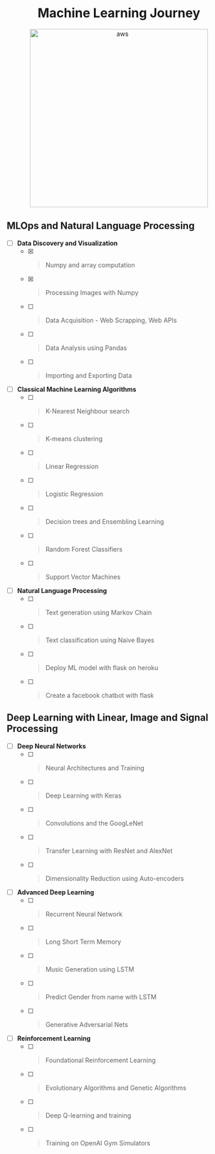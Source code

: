
 <h1 align="center">Machine Learning Journey</h1>
<div align="center">
 <img src="https://dunhamconnect.com/wp-content/uploads/aws-migration-1200x675.jpg" alt="aws" height="400px"/>
</div>

## MLOps and Natural Language Processing

- [ ] **Data Discovery and Visualization**
    - [x] > Numpy and array computation
    - [x] > Processing Images with Numpy
    - [ ] > Data Acquisition - Web Scrapping, Web APIs
    - [ ] > Data Analysis using Pandas
    - [ ] > Importing and Exporting Data

- [ ] **Classical Machine Learning Algorithms**
   - [ ] > K-Nearest Neighbour search
   - [ ] > K-means clustering
   - [ ] > Linear Regression
   - [ ] > Logistic Regression
   - [ ] > Decision trees and Ensembling Learning
   - [ ] > Random Forest Classifiers
   - [ ] > Support Vector Machines

- [ ] **Natural Language Processing**
   - [ ] > Text generation using Markov Chain
   - [ ] > Text classification using Naive Bayes
   - [ ] > Deploy ML model with flask on heroku
   - [ ] > Create a facebook chatbot with flask

## Deep Learning with Linear, Image and Signal Processing

- [ ] **Deep Neural Networks**
   - [ ] > Neural Architectures and Training
   - [ ] > Deep Learning with Keras
   - [ ] > Convolutions and the GoogLeNet
   - [ ] > Transfer Learning with ResNet and AlexNet
   - [ ] > Dimensionality Reduction using Auto-encoders
- [ ] **Advanced Deep Learning**
   - [ ] > Recurrent Neural Network
   - [ ] > Long Short Term Memory
   - [ ] > Music Generation using LSTM
   - [ ] > Predict Gender from name with LSTM
   - [ ] > Generative Adversarial Nets

- [ ] **Reinforcement Learning**
   - [ ] > Foundational Reinforcement Learning
   - [ ] > Evolutionary Algorithms and Genetic Algorithms
   - [ ] > Deep Q-learning and training
   - [ ] > Training on OpenAI Gym Simulators
